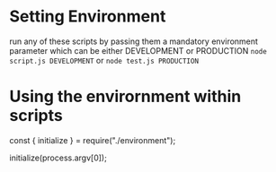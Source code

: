 # Setting Environment
run any of these scripts by passing them a mandatory environment parameter which can be either DEVELOPMENT or PRODUCTION
`node script.js DEVELOPMENT` or `node test.js PRODUCTION`


# Using the envirornment within scripts
const { initialize } = require("./environment");

initialize(process.argv[0]);